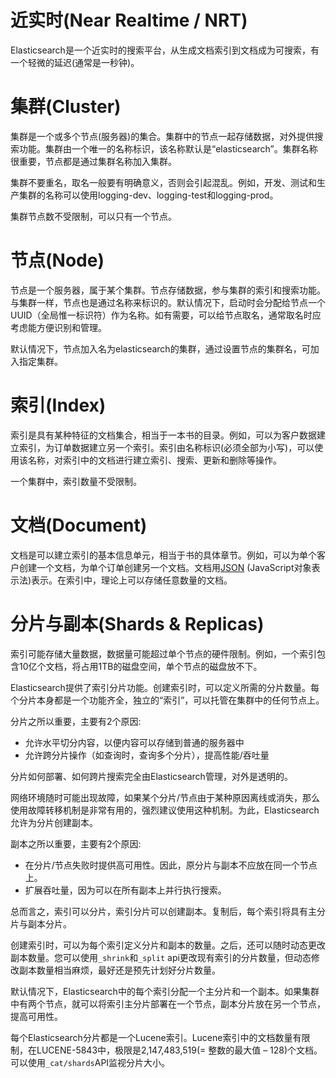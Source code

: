 # 近实时(Near Realtime / NRT)

Elasticsearch是一个近实时的搜索平台，从生成文档索引到文档成为可搜索，有一个轻微的延迟(通常是一秒钟)。

# 集群(Cluster)

集群是一个或多个节点(服务器)的集合。集群中的节点一起存储数据，对外提供搜索功能。集群由一个唯一的名称标识，该名称默认是“elasticsearch”。集群名称很重要，节点都是通过集群名称加入集群。

集群不要重名，取名一般要有明确意义，否则会引起混乱。例如，开发、测试和生产集群的名称可以使用logging-dev、logging-test和logging-prod。

集群节点数不受限制，可以只有一个节点。

# 节点(Node)

节点是一个服务器，属于某个集群。节点存储数据，参与集群的索引和搜索功能。与集群一样，节点也是通过名称来标识的。默认情况下，启动时会分配给节点一个UUID（全局惟一标识符）作为名称。如有需要，可以给节点取名，通常取名时应考虑能方便识别和管理。

默认情况下，节点加入名为elasticsearch的集群，通过设置节点的集群名，可加入指定集群。

# 索引(Index)

索引是具有某种特征的文档集合，相当于一本书的目录。例如，可以为客户数据建立索引，为订单数据建立另一个索引。索引由名称标识(必须全部为小写)，可以使用该名称，对索引中的文档进行建立索引、搜索、更新和删除等操作。

一个集群中，索引数量不受限制。

# 文档(Document)

文档是可以建立索引的基本信息单元，相当于书的具体章节。例如，可以为单个客户创建一个文档，为单个订单创建另一个文档。文档用[JSON](https://www.qikegu.com/docs/1237) (JavaScript对象表示法)表示。在索引中，理论上可以存储任意数量的文档。

# 分片与副本(Shards & Replicas)

索引可能存储大量数据，数据量可能超过单个节点的硬件限制。例如，一个索引包含10亿个文档，将占用1TB的磁盘空间，单个节点的磁盘放不下。

Elasticsearch提供了索引分片功能。创建索引时，可以定义所需的分片数量。每个分片本身都是一个功能齐全，独立的“索引”，可以托管在集群中的任何节点上。

分片之所以重要，主要有2个原因:

- 允许水平切分内容，以便内容可以存储到普通的服务器中
- 允许跨分片操作（如查询时，查询多个分片），提高性能/吞吐量

分片如何部署、如何跨片搜索完全由Elasticsearch管理，对外是透明的。

网络环境随时可能出现故障，如果某个分片/节点由于某种原因离线或消失，那么使用故障转移机制是非常有用的，强烈建议使用这种机制。为此，Elasticsearch允许为分片创建副本。

副本之所以重要，主要有2个原因:

- 在分片/节点失败时提供高可用性。因此，原分片与副本不应放在同一个节点上。
- 扩展吞吐量，因为可以在所有副本上并行执行搜索。

总而言之，索引可以分片，索引分片可以创建副本。复制后，每个索引将具有主分片与副本分片。

创建索引时，可以为每个索引定义分片和副本的数量。之后，还可以随时动态更改副本数量。您可以使用`_shrink`和`_split` api更改现有索引的分片数量，但动态修改副本数量相当麻烦，最好还是预先计划好分片数量。

默认情况下，Elasticsearch中的每个索引分配一个主分片和一个副本。如果集群中有两个节点，就可以将索引主分片部署在一个节点，副本分片放在另一个节点，提高可用性。

每个Elasticsearch分片都是一个Lucene索引。Lucene索引中的文档数量有限制，在LUCENE-5843中，极限是2,147,483,519(= 整数的最大值 – 128)个文档。可以使用`_cat/shards`API监视分片大小。